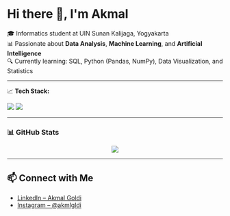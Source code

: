 # Hi there 👋, I'm Akmal

🎓 Informatics student at UIN Sunan Kalijaga, Yogyakarta  
📊 Passionate about **Data Analysis**, **Machine Learning**, and **Artificial Intelligence**  
🔍 Currently learning: SQL, Python (Pandas, NumPy), Data Visualization, and Statistics  

---

📈 **Tech Stack:**

<p>
  <img src="https://img.shields.io/badge/Python-3776AB?style=for-the-badge&logo=python&logoColor=white"/>
  <img src="https://img.shields.io/badge/SQL-4479A1?style=for-the-badge&logo=postgresql&logoColor=white"/>
</p>

---

### 📊 GitHub Stats
<p align="center">
  <img src="https://github-readme-stats.vercel.app/api?username=akmalgoldi&show_icons=true&title_color=1E90FF&icon_color=1E90FF&text_color=000000&bg_color=FFFFFF" />
</p>

---

## 📫 Connect with Me
- [LinkedIn – Akmal Goldi](https://linkedin.com/in/akmalgoldi)  
- [Instagram – @akmlgldi](https://instagram.com/akmlgldi)
